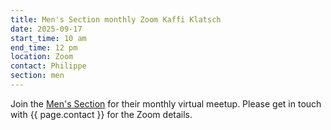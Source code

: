 ```yaml
---
title: Men's Section monthly Zoom Kaffi Klatsch
date: 2025-09-17
start_time: 10 am
end_time: 12 pm
location: Zoom
contact: Philippe
section: men
---
```


Join the [Men's Section][mens] for their monthly virtual meetup. Please get in
touch with {{ page.contact }} for the Zoom details.

[mens]: <{% link _pages/sections/men.md %}>
